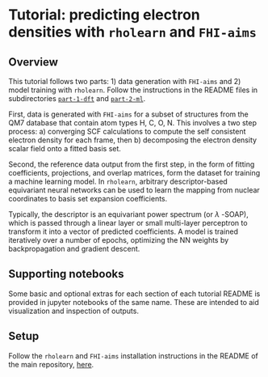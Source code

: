 # Tutorial: predicting electron densities with `rholearn` and `FHI-aims`

## Overview

This tutorial follows two parts: 1) data generation with `FHI-aims` and 2) model training with `rholearn`. Follow the instructions in the README files in subdirectories [`part-1-dft`](part-1-dft/README.md) and [`part-2-ml`](part-2-ml/README.md). 

First, data is generated with `FHI-aims` for a subset of structures from the QM7 database that contain atom types H, C, O, N. This involves a two step process: a) converging SCF calculations to compute the self consistent electron density for each frame, then b) decomposing the electron density scalar field onto a fitted basis set.

Second, the reference data output from the first step, in the form of fitting coefficients, projections, and overlap matrices, form the dataset for training a machine learning model. In `rholearn`, arbitrary descriptor-based equivariant neural networks can be used to learn the mapping from nuclear coordinates to basis set expansion coefficients. 

Typically, the descriptor is an equivariant power spectrum (or $\lambda$ -SOAP), which is passed through a linear layer or small multi-layer perceptron to transform it into a vector of predicted coefficients. A model is trained iteratively over a number of epochs, optimizing the NN weights by backpropagation and gradient descent.

## Supporting notebooks

Some basic and optional extras for each section of each tutorial README is provided in jupyter notebooks of the same name. These are intended to aid visualization and inspection of outputs.

## Setup

Follow the `rholearn` and `FHI-aims` installation instructions in the README of the main repository, [here](../../README.md).
